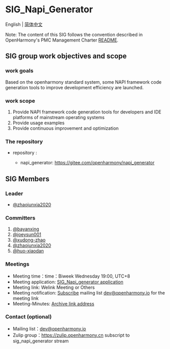 # SIG_Napi_Generator
English | [简体中文](./sig_napi_generator_cn.md)

Note: The content of this SIG follows the convention described in OpenHarmony's PMC Management Charter [README](/zh/pmc.md).

## SIG group work objectives and scope

### work goals
Based on the openharmony standard system, some NAPI framework code generation tools to improve development efficiency are launched.

### work scope
1. Provide NAPI framework code generation tools for developers and IDE platforms of mainstream operating systems
2. Provide usage examples
3. Provide continuous improvement and optimization

### The repository 
- repository :

    - napi_generator: https://gitee.com/openharmony/napi_generator

## SIG Members

### Leader
- [@zhaojunxia2020](https://gitee.com/zhaojunxia2020)

### Committers
1. [@bayanxing](https://gitee.com/bayanxing)
2. [@joeysun001](https://gitee.com/joeysun001) 
3. [@xudong-zhao](https://gitee.com/xudong-zhao)
4. [@zhaojunxia2020](https://gitee.com/zhaojunxia2020)
5. [@huo-xiaodan](https://gitee.com/huo-xiaodan)

### Meetings
 - Meeting time：time：Biweek Wednesday 19:00, UTC+8
 - Meeting application: [SIG_Napi_generator application](https://shimo.im/sheets/ppCXWxYr68k3JPk9/MODOC)
 - Meeting link: Welink Meeting or Others
 - Meeting notification: [Subscribe](https://lists.openatom.io/postorius/lists/dev.openharmony.io/) mailing list dev@openharmony.io for the meeting link
 - Meeting-Minutes: [Archive link address](https://gitee.com/openharmony-sig/sig-content/tree/master/napi_generator/meetings)

### Contact (optional)

- Mailing list：dev@openharmony.io
- Zulip group：https://zulip.openharmony.cn subscript to sig_napi_generator stream

